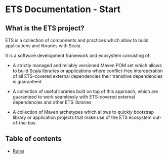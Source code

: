 # ETS Documentation - Start

## What is the ETS project?

ETS is a collection of components and practices which allow to build applications and libraries with Scala.

It is a software development framework and ecosystem consisting of:

- A strictly managed and reliably versioned Maven POM set which allows to build Scala libraries or applications where conflict-free interoperation of all ETS-covered external dependencies their transitive dependencies is guaranteed

- A collection of useful libraries built on top of this approach, which are guaranteed to work seamlessly with ETS-covered external dependencies and other ETS libraries

- A collection of Maven archetypes which allows to quickly bootstrap library or application projects that make use of the ETS ecosystem out-of-the-box.


## Table of contents

- [Rules](rules.md)
